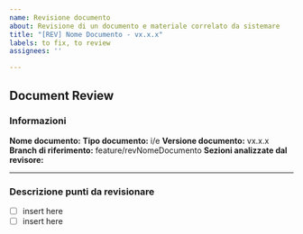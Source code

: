 ```yaml
---
name: Revisione documento
about: Revisione di un documento e materiale correlato da sistemare
title: "[REV] Nome Documento - vx.x.x"
labels: to fix, to review
assignees: ''

---
```


## Document Review

### Informazioni

**Nome documento:** 
**Tipo documento:** i/e
**Versione documento:** vx.x.x
**Branch di riferimento:** feature/revNomeDocumento
**Sezioni analizzate dal revisore:** 

---

### Descrizione punti da revisionare

- [ ] insert here
- [ ] insert here
